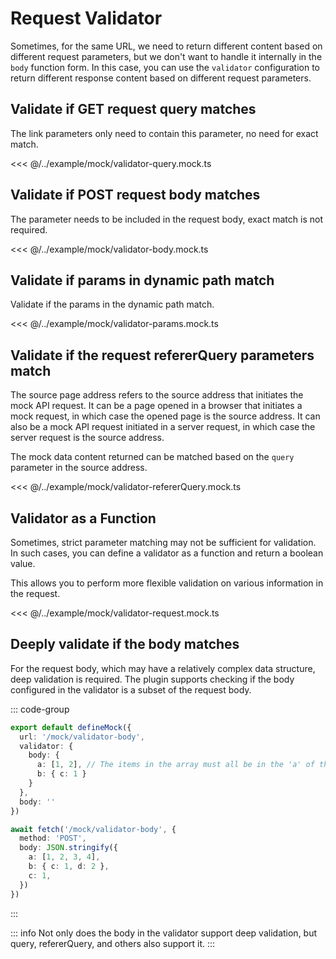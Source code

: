 # Request Validator

Sometimes, for the same URL, we need to return different content based on different request parameters, but we don't want to handle it internally in the `body` function form. In this case, you can use the `validator` configuration to return different response content based on different request parameters.

## Validate if GET request query matches

The link parameters only need to contain this parameter, no need for exact match.

<<< @/../example/mock/validator-query.mock.ts

## Validate if POST request body matches

The parameter needs to be included in the request body, exact match is not required.

<<< @/../example/mock/validator-body.mock.ts

## Validate if params in dynamic path match

Validate if the params in the dynamic path match.

<<< @/../example/mock/validator-params.mock.ts

## Validate if the request refererQuery parameters match

The source page address refers to the source address that initiates the mock API request.
It can be a page opened in a browser that initiates a mock request, in which case the opened page is the source address.
It can also be a mock API request initiated in a server request, in which case the server request is the source address.

The mock data content returned can be matched based on the `query` parameter in the source address.

<<< @/../example/mock/validator-refererQuery.mock.ts

## Validator as a Function

Sometimes, strict parameter matching may not be sufficient for validation. In such cases, you can define a validator as a function and return a boolean value.

This allows you to perform more flexible validation on various information in the request.

<<< @/../example/mock/validator-request.mock.ts

## Deeply validate if the body matches

For the request body, which may have a relatively complex data structure, deep validation is required.
The plugin supports checking if the body configured in the validator is a subset of the request body.

::: code-group

``` ts [api.mock.ts]
export default defineMock({
  url: '/mock/validator-body',
  validator: {
    body: {
      a: [1, 2], // The items in the array must all be in the 'a' of the request body
      b: { c: 1 }
    }
  },
  body: ''
})
```

``` ts [fetch.ts]
await fetch('/mock/validator-body', {
  method: 'POST',
  body: JSON.stringify({
    a: [1, 2, 3, 4],
    b: { c: 1, d: 2 },
    c: 1,
  })
})
```

:::

::: info
Not only does the body in the validator support deep validation, but query, refererQuery, and others also support it.
:::
